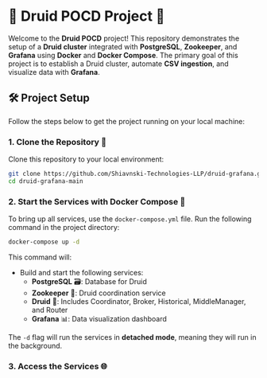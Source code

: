 
# 🐳 Druid POCD Project 🚀

Welcome to the **Druid POCD** project! This repository demonstrates the setup of a **Druid cluster** integrated with **PostgreSQL**, **Zookeeper**, and **Grafana** using **Docker** and **Docker Compose**. The primary goal of this project is to establish a Druid cluster, automate **CSV ingestion**, and visualize data with **Grafana**.

## 🛠️ Project Setup

Follow the steps below to get the project running on your local machine:

### 1. Clone the Repository 🔽

Clone this repository to your local environment:

```bash
git clone https://github.com/Shiavnski-Technologies-LLP/druid-grafana.git
cd druid-grafana-main
````

### 2. Start the Services with Docker Compose 🚀

To bring up all services, use the `docker-compose.yml` file. Run the following command in the project directory:

```bash
docker-compose up -d
```

This command will:

- Build and start the following services:
    - **PostgreSQL** 🗃️: Database for Druid
    - **Zookeeper** 🦸: Druid coordination service
    - **Druid** 🌲: Includes Coordinator, Broker, Historical, MiddleManager, and Router
    - **Grafana** 📊: Data visualization dashboard

The `-d` flag will run the services in **detached mode**, meaning they will run in the background.

### 3. Access the Services 🌐

